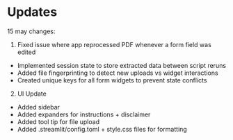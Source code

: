 # Updates

15 may changes:
1. Fixed issue where app reprocessed PDF whenever a form field was edited
- Implemented session state to store extracted data between script reruns
- Added file fingerprinting to detect new uploads vs widget interactions
- Created unique keys for all form widgets to prevent state conflicts

2. UI Update
- Added sidebar
- Added expanders for instructions + disclaimer
- Added tool tip for file upload
- Added .streamlit/config.toml + style.css files for formatting
